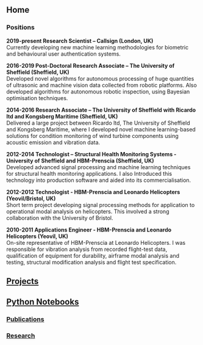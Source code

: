 ## Home

### Positions

**2019-present	Research Scientist – Callsign (London, UK)** \
Currently developing new machine learning methodologies for biometric and behavioural user authentication systems.

**2016-2019	Post-Doctoral Research Associate – The University of Sheffield (Sheffield, UK)** \
Developed novel algorithms for autonomous processing of huge quantities of ultrasonic and machine vision data collected from robotic platforms.  Also developed algorithms for autonomous robotic inspection, using Bayesian optimisation techniques.

**2014-2016	Research Associate – The University of Sheffield with Ricardo ltd and Kongsberg Maritime (Sheffield, UK)** \
Delivered a large project between Ricardo ltd, The University of Sheffield and Kongsberg Maritime, where I developed novel machine learning-based solutions for condition monitoring of wind turbine components using acoustic emission and vibration data. 

**2012-2014	Technologist – Structural Health Monitoring Systems - University of Sheffield and HBM-Prenscia (Sheffield, UK)** \
Developed advanced signal processing and machine learning techniques for structural health monitoring applications. I also Introduced this technology into production software and aided into its commercialisation.

**2012-2012	Technologist - HBM-Prenscia and Leonardo Helicopters (Yeovil/Bristol, UK)** \
Short term project developing signal processing methods for application to operational modal analysis on helicopters. This involved a strong collaboration with the University of Bristol.

**2010-2011	Applications Engineer - HBM-Prenscia and Leonardo Helicopters (Yeovil, UK)** \
On-site representative of HBM-Prenscia at Leonardo Helicopters. I was responsible for vibration analysis from recorded flight-test data, qualification of equipment for durability, airframe modal analysis and testing, structural modification analysis and flight test specification.

## [Projects](projects.md)

## [Python Notebooks](notebooks.md)

### [Publications](pubs.md)

### [Research](research.md)

